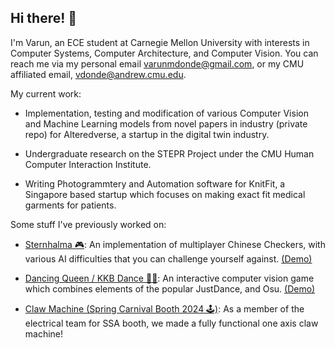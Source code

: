 ## Hi there! 👋

I'm Varun, an ECE student at Carnegie Mellon University with interests in Computer Systems, Computer Architecture, and Computer Vision. You can reach me via my personal email varunmdonde@gmail.com, or my CMU affiliated email, vdonde@andrew.cmu.edu. 

My current work:

- Implementation, testing and modification of various Computer Vision and Machine Learning models from novel papers in industry (private repo) for Alteredverse, a startup in the digital twin industry. 
  
- Undergraduate research on the STEPR Project under the CMU Human Computer Interaction Institute.
  
- Writing Photogrammtery and Automation software for KnitFit, a Singapore based startup which focuses on making exact fit medical garments for patients.

Some stuff I've previously worked on:
  
- [Sternhalma 🎮](https://github.com/varundonde/sternhalma): An implementation of multiplayer Chinese Checkers, with various AI difficulties that you can challenge yourself against. [(Demo)](https://youtu.be/tDjLDnwg4sE)

- [Dancing Queen / KKB Dance 🕺💃](https://github.com/varundonde/DancingQueen): An interactive computer vision game which combines elements of the popular JustDance, and Osu. [(Demo)](https://www.youtube.com/watch?v=zFXRLTc7a5A)

- [Claw Machine (Spring Carnival Booth 2024 🕹)](https://github.com/varundonde/Claw-Machine-Booth-2024): As a member of the electrical team for SSA booth, we made a fully functional one axis claw machine!









